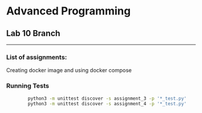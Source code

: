 # Advanced Programming

## Lab 10 Branch
---
### List of assignments: 

Creating docker image and using docker compose

### Running Tests
```bash
        python3 -m unittest discover -s assignment_3 -p '*_test.py'
        python3 -m unittest discover -s assignment_4 -p '*_test.py'
```
